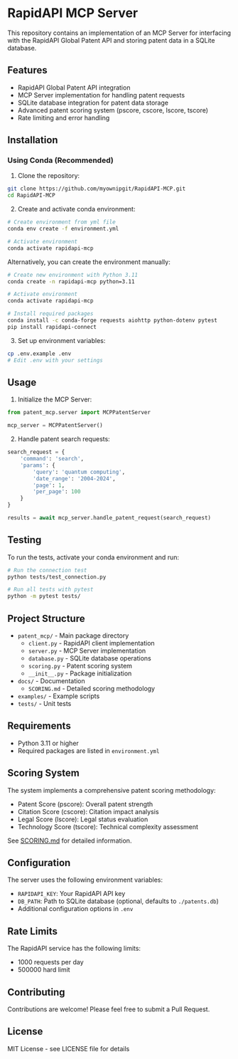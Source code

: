 # RapidAPI MCP Server

This repository contains an implementation of an MCP Server for interfacing with the RapidAPI Global Patent API and storing patent data in a SQLite database.

## Features

- RapidAPI Global Patent API integration
- MCP Server implementation for handling patent requests
- SQLite database integration for patent data storage
- Advanced patent scoring system (pscore, cscore, lscore, tscore)
- Rate limiting and error handling

## Installation

### Using Conda (Recommended)

1. Clone the repository:
```bash
git clone https://github.com/myownipgit/RapidAPI-MCP.git
cd RapidAPI-MCP
```

2. Create and activate conda environment:
```bash
# Create environment from yml file
conda env create -f environment.yml

# Activate environment
conda activate rapidapi-mcp
```

Alternatively, you can create the environment manually:
```bash
# Create new environment with Python 3.11
conda create -n rapidapi-mcp python=3.11

# Activate environment
conda activate rapidapi-mcp

# Install required packages
conda install -c conda-forge requests aiohttp python-dotenv pytest
pip install rapidapi-connect
```

3. Set up environment variables:
```bash
cp .env.example .env
# Edit .env with your settings
```

## Usage

1. Initialize the MCP Server:
```python
from patent_mcp.server import MCPPatentServer

mcp_server = MCPPatentServer()
```

2. Handle patent search requests:
```python
search_request = {
    'command': 'search',
    'params': {
        'query': 'quantum computing',
        'date_range': '2004-2024',
        'page': 1,
        'per_page': 100
    }
}

results = await mcp_server.handle_patent_request(search_request)
```

## Testing

To run the tests, activate your conda environment and run:
```bash
# Run the connection test
python tests/test_connection.py

# Run all tests with pytest
python -m pytest tests/
```

## Project Structure

- `patent_mcp/` - Main package directory
  - `client.py` - RapidAPI client implementation
  - `server.py` - MCP Server implementation
  - `database.py` - SQLite database operations
  - `scoring.py` - Patent scoring system
  - `__init__.py` - Package initialization
- `docs/` - Documentation
  - `SCORING.md` - Detailed scoring methodology
- `examples/` - Example scripts
- `tests/` - Unit tests

## Requirements

- Python 3.11 or higher
- Required packages are listed in `environment.yml`

## Scoring System

The system implements a comprehensive patent scoring methodology:

- Patent Score (pscore): Overall patent strength
- Citation Score (cscore): Citation impact analysis
- Legal Score (lscore): Legal status evaluation
- Technology Score (tscore): Technical complexity assessment

See [SCORING.md](docs/SCORING.md) for detailed information.

## Configuration

The server uses the following environment variables:
- `RAPIDAPI_KEY`: Your RapidAPI API key
- `DB_PATH`: Path to SQLite database (optional, defaults to `./patents.db`)
- Additional configuration options in `.env`

## Rate Limits

The RapidAPI service has the following limits:
- 1000 requests per day
- 500000 hard limit

## Contributing

Contributions are welcome! Please feel free to submit a Pull Request.

## License

MIT License - see LICENSE file for details